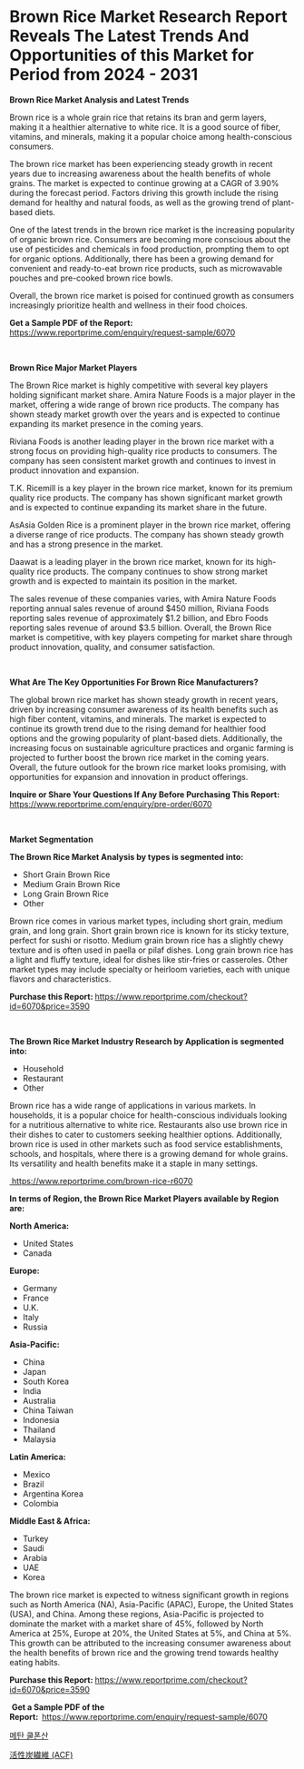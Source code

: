 <p><h1>Brown Rice Market Research Report Reveals The Latest Trends And Opportunities of this Market for Period from 2024 - 2031</h1></p><p><strong>Brown Rice Market Analysis and Latest Trends</strong></p>
<p><p>Brown rice is a whole grain rice that retains its bran and germ layers, making it a healthier alternative to white rice. It is a good source of fiber, vitamins, and minerals, making it a popular choice among health-conscious consumers.</p><p>The brown rice market has been experiencing steady growth in recent years due to increasing awareness about the health benefits of whole grains. The market is expected to continue growing at a CAGR of 3.90% during the forecast period. Factors driving this growth include the rising demand for healthy and natural foods, as well as the growing trend of plant-based diets.</p><p>One of the latest trends in the brown rice market is the increasing popularity of organic brown rice. Consumers are becoming more conscious about the use of pesticides and chemicals in food production, prompting them to opt for organic options. Additionally, there has been a growing demand for convenient and ready-to-eat brown rice products, such as microwavable pouches and pre-cooked brown rice bowls.</p><p>Overall, the brown rice market is poised for continued growth as consumers increasingly prioritize health and wellness in their food choices.</p></p>
<p><strong>Get a Sample PDF of the Report:&nbsp;</strong> <a href="https://www.reportprime.com/enquiry/request-sample/6070">https://www.reportprime.com/enquiry/request-sample/6070</a></p>
<p>&nbsp;</p>
<p><strong>Brown Rice Major Market Players</strong></p>
<p><p>The Brown Rice market is highly competitive with several key players holding significant market share. Amira Nature Foods is a major player in the market, offering a wide range of brown rice products. The company has shown steady market growth over the years and is expected to continue expanding its market presence in the coming years. </p><p>Riviana Foods is another leading player in the brown rice market with a strong focus on providing high-quality rice products to consumers. The company has seen consistent market growth and continues to invest in product innovation and expansion.</p><p>T.K. Ricemill is a key player in the brown rice market, known for its premium quality rice products. The company has shown significant market growth and is expected to continue expanding its market share in the future.</p><p>AsAsia Golden Rice is a prominent player in the brown rice market, offering a diverse range of rice products. The company has shown steady growth and has a strong presence in the market.</p><p>Daawat is a leading player in the brown rice market, known for its high-quality rice products. The company continues to show strong market growth and is expected to maintain its position in the market.</p><p>The sales revenue of these companies varies, with Amira Nature Foods reporting annual sales revenue of around $450 million, Riviana Foods reporting sales revenue of approximately $1.2 billion, and Ebro Foods reporting sales revenue of around $3.5 billion. Overall, the Brown Rice market is competitive, with key players competing for market share through product innovation, quality, and consumer satisfaction.</p></p>
<p>&nbsp;</p>
<p><strong>What Are The Key Opportunities For Brown Rice Manufacturers?</strong></p>
<p><p>The global brown rice market has shown steady growth in recent years, driven by increasing consumer awareness of its health benefits such as high fiber content, vitamins, and minerals. The market is expected to continue its growth trend due to the rising demand for healthier food options and the growing popularity of plant-based diets. Additionally, the increasing focus on sustainable agriculture practices and organic farming is projected to further boost the brown rice market in the coming years. Overall, the future outlook for the brown rice market looks promising, with opportunities for expansion and innovation in product offerings.</p></p>
<p><strong>Inquire or Share Your Questions If Any Before Purchasing This Report:</strong> <a href="https://www.reportprime.com/enquiry/pre-order/6070">https://www.reportprime.com/enquiry/pre-order/6070</a></p>
<p>&nbsp;</p>
<p><strong>Market Segmentation</strong></p>
<p><strong>The Brown Rice Market Analysis by types is segmented into:</strong></p>
<p><ul><li>Short Grain Brown Rice</li><li>Medium Grain Brown Rice</li><li>Long Grain Brown Rice</li><li>Other</li></ul></p>
<p><p>Brown rice comes in various market types, including short grain, medium grain, and long grain. Short grain brown rice is known for its sticky texture, perfect for sushi or risotto. Medium grain brown rice has a slightly chewy texture and is often used in paella or pilaf dishes. Long grain brown rice has a light and fluffy texture, ideal for dishes like stir-fries or casseroles. Other market types may include specialty or heirloom varieties, each with unique flavors and characteristics.</p></p>
<p><strong>Purchase this Report:&nbsp;</strong><a href="https://www.reportprime.com/checkout?id=6070&price=3590">https://www.reportprime.com/checkout?id=6070&price=3590</a></p>
<p>&nbsp;</p>
<p><strong>The Brown Rice Market Industry Research by Application is segmented into:</strong></p>
<p><ul><li>Household</li><li>Restaurant</li><li>Other</li></ul></p>
<p><p>Brown rice has a wide range of applications in various markets. In households, it is a popular choice for health-conscious individuals looking for a nutritious alternative to white rice. Restaurants also use brown rice in their dishes to cater to customers seeking healthier options. Additionally, brown rice is used in other markets such as food service establishments, schools, and hospitals, where there is a growing demand for whole grains. Its versatility and health benefits make it a staple in many settings.</p></p>
<p><a href="https://www.reportprime.com/brown-rice-r6070">&nbsp;https://www.reportprime.com/brown-rice-r6070</a></p>
<p><strong>In terms of Region, the Brown Rice Market Players available by Region are:</strong></p>
<p>
    <p> <strong> North America: </strong>
        <ul>
            <li>United States</li>
            <li>Canada</li>
        </ul>
        </p> 
    <p> <strong> Europe: </strong>
        <ul>
            <li>Germany</li>
            <li>France</li>
            <li>U.K.</li>
            <li>Italy</li>
            <li>Russia</li>
        </ul>
        </p> 
    <p> <strong> Asia-Pacific: </strong>
        <ul>
            <li>China</li>
            <li>Japan</li>
            <li>South Korea</li>
            <li>India</li>
            <li>Australia</li>
            <li>China Taiwan</li>
            <li>Indonesia</li>
            <li>Thailand</li>
            <li>Malaysia</li>
        </ul>
        </p> 
    <p> <strong> Latin America: </strong>
        <ul>
            <li>Mexico</li>
            <li>Brazil</li>
            <li>Argentina Korea</li>
            <li>Colombia</li>
        </ul>
        </p> 
    <p> <strong> Middle East & Africa: </strong>
        <ul>
            <li>Turkey</li>
            <li>Saudi</li>
            <li>Arabia</li>
            <li>UAE</li>
            <li>Korea</li>
        </ul>
    </p>
    </p>
<p><p>The brown rice market is expected to witness significant growth in regions such as North America (NA), Asia-Pacific (APAC), Europe, the United States (USA), and China. Among these regions, Asia-Pacific is projected to dominate the market with a market share of 45%, followed by North America at 25%, Europe at 20%, the United States at 5%, and China at 5%. This growth can be attributed to the increasing consumer awareness about the health benefits of brown rice and the growing trend towards healthy eating habits.</p></p>
<p><strong>Purchase this Report: </strong><a href="https://www.reportprime.com/checkout?id=6070&price=3590">https://www.reportprime.com/checkout?id=6070&price=3590</a></p>
<p>&nbsp;<strong>Get a Sample PDF of the Report:&nbsp;&nbsp;</strong><a href="https://www.reportprime.com/enquiry/request-sample/6070">https://www.reportprime.com/enquiry/request-sample/6070</a></p>
<p><strong></strong></p>
<p><p><a href="https://github.com/laholand/Market-Research-Report-List-6/blob/main/5113012104786.md">메탄 쿨폰산</a></p><p><a href="https://github.com/mohamedbakry57/Market-Research-Report-List-5/blob/main/970534684537.md">活性炭繊維 (ACF)</a></p></p>